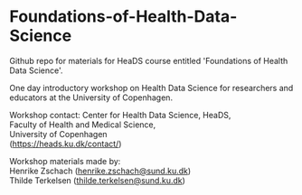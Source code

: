 # Foundations-of-Health-Data-Science

Github repo for materials for HeaDS course entitled 'Foundations of Health Data Science'. 

One day introductory workshop on Health Data Science for researchers and educators at the University of Copenhagen.

Workshop contact:
Center for Health Data Science, HeaDS, <br>
Faculty of Health and Medical Science, <br>
University of Copenhagen <br>
(https://heads.ku.dk/contact/) <br>

Workshop materials made by: <br>
Henrike Zschach (henrike.zschach@sund.ku.dk) <br>
Thilde Terkelsen (thilde.terkelsen@sund.ku.dk) <br>




